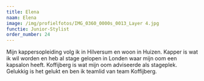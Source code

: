 ```yaml
---
title: Elena
naam: Elena
image: /img/profielfotos/IMG_0360_0000s_0013_Layer 4.jpg
functie: Junior-Stylist
order_number: 24
---
```



Mijn kappersopleiding volg ik in Hilversum en woon in Huizen. Kapper is wat ik wil worden en heb al stage gelopen in Londen waar mijn oom een kapsalon heeft. Koffijberg is wat mijn oom adviseerde als stageplek. Gelukkig is het gelukt en ben ik teamlid van team Koffijberg.